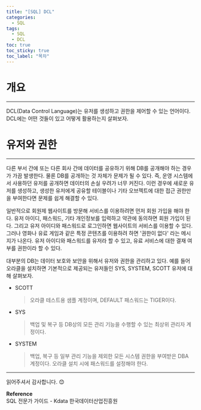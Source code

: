 ```yaml
---
title: "[SQL] DCL"
categories:
  - SQL
tags:
  - SQL
  - DCL
toc: true
toc_sticky: true
toc_label: "목차"
---
```


# 개요
---
DCL(Data Control Language)는 유저를 생성하고 권한을 제어할 수 있는 언어이다. DCL에는 어떤 것들이 있고 어떻게 활용하는지 살펴보자.

# 유저와 권한
---
다른 부서 간에 또는 다른 회사 간에 데이터를 공유하기 위해 DB를 공개해야 하는 경우가 가끔 발생한다. 물론 DB를 공개하는 것 자체가 문제가 될 수 있다. 즉, 운영 시스템에서 사용하던 유저를 공개하면 데이터의 손실 우려가 너무 커진다. 이런 경우에 새로운 유저를 생성하고, 생성한 유저에게 공유할 테이블이나 기타 오브젝트에 대한 접근 권한만을 부여한다면 문제를 쉽게 해결할 수 있다.

일반적으로 회원제 웹사이트를 방문해 서비스를 이용하려면 먼저 회원 가입을 해야 한다. 유저 아이디, 패스워드, 기타 개인정보를 입력하고 약관에 동의하면 회원 가입이 된다. 그리고 유저 아이디와 패스워드로 로그인하면 웹사이트의 서비스를 이용할 수 있다. 그러나 영화나 유료 게임과 같은 특정 콘텐츠를 이용하려 하면 '권한이 없다' 라는 메시지가 나온다. 유저 아이디와 패스워드를 유저라 할 수 있고, 유료 서비스에 대한 결재 여부를 권한이라 할 수 있다.

대부분의 DB는 데이터 보호와 보안을 위해서 유저와 권한을 관리하고 있다. 예를 들어 오라클을 설치하면 기본적으로 제공되는 유저들인 SYS, SYSTEM, SCOTT 유저에 대해 살펴보자.

- SCOTT
  >오라클 테스트용 샘플 계정이며, DEFAULT 패스워드는 TIGER이다.
- SYS
  >백업 및 복구 등 DB상의 모든 관리 기능을 수행할 수 있는 최상위 관리자 계정이다.
- SYSTEM
  >백업, 복구 등 일부 관리 기능을 제외한 모든 시스템 권한을 부여받은 DBA 계정이다. 오라클 설치 시에 패스워드를 설정해야 한다.

---

읽어주셔서 감사합니다. 😊 

__Reference__  
SQL 전문가 가이드 - Kdata 한국데이터산업진흥원  